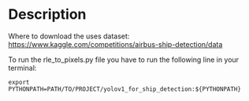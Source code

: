 # Description

Where to download the uses dataset: 
https://www.kaggle.com/competitions/airbus-ship-detection/data

To run the rle_to_pixels.py file you have to run the following line in your terminal:
```
export PYTHONPATH=PATH/TO/PROJECT/yolov1_for_ship_detection:${PYTHONPATH}
```
